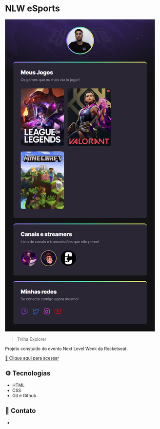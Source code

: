 # NLW eSports

![preview](./.github/preview.png)

> Trilha Explorer

Projeto constuído do evento Next Level Week da Rocketseat.

[🔗 Clique aqui para acessar](https://ricardoss96.github.io/nlw-esports-explorer/)

## ⚙️ Tecnologias

- HTML
- CSS
- Git e Github

## 💛 Contato

-
